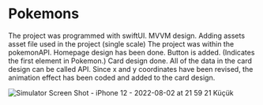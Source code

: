 # Pokemons

The project was programmed with swiftUI.
MVVM design.
Adding assets asset file used in the project (single scale)
The project was within the pokemonAPI.
Homepage design has been done.
Button is added. (Indicates the first element in Pokemon.)
Card design done.
All of the data in the card design can be called API.
Since x and y coordinates have been revised, the animation effect has been coded and added to the card design.

![Simulator Screen Shot - iPhone 12 - 2022-08-02 at 21 59 21 Küçük](https://user-images.githubusercontent.com/81331435/182462651-9ec1e635-2403-442f-a0bd-0fab6b8bb25a.jpeg)
